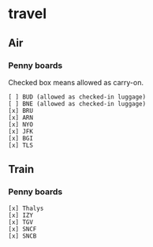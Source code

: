 # travel

## Air
### Penny boards

Checked box means allowed as carry-on.

    [ ] BUD (allowed as checked-in luggage)
    [ ] BNE (allowed as checked-in luggage)
    [x] BRU
    [x] ARN
    [x] NYO
    [x] JFK
    [x] BGI
    [x] TLS

## Train
### Penny boards

    [x] Thalys
    [x] IZY
    [x] TGV
    [x] SNCF
    [x] SNCB
